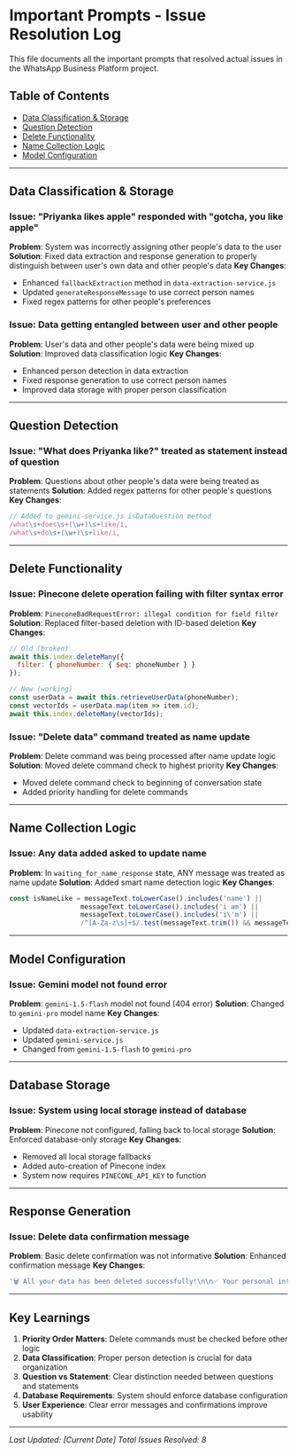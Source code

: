 # Important Prompts - Issue Resolution Log

This file documents all the important prompts that resolved actual issues in the WhatsApp Business Platform project.

## Table of Contents
- [Data Classification & Storage](#data-classification--storage)
- [Question Detection](#question-detection)
- [Delete Functionality](#delete-functionality)
- [Name Collection Logic](#name-collection-logic)
- [Model Configuration](#model-configuration)

---

## Data Classification & Storage

### Issue: "Priyanka likes apple" responded with "gotcha, you like apple"
**Problem**: System was incorrectly assigning other people's data to the user
**Solution**: Fixed data extraction and response generation to properly distinguish between user's own data and other people's data
**Key Changes**:
- Enhanced `fallbackExtraction` method in `data-extraction-service.js`
- Updated `generateResponseMessage` to use correct person names
- Fixed regex patterns for other people's preferences

### Issue: Data getting entangled between user and other people
**Problem**: User's data and other people's data were being mixed up
**Solution**: Improved data classification logic
**Key Changes**:
- Enhanced person detection in data extraction
- Fixed response generation to use correct person names
- Improved data storage with proper person classification

---

## Question Detection

### Issue: "What does Priyanka like?" treated as statement instead of question
**Problem**: Questions about other people's data were being treated as statements
**Solution**: Added regex patterns for other people's questions
**Key Changes**:
```javascript
// Added to gemini-service.js isDataQuestion method
/what\s+does\s+(\w+)\s+like/i,
/what\s+do\s+(\w+)\s+like/i,
```

---

## Delete Functionality

### Issue: Pinecone delete operation failing with filter syntax error
**Problem**: `PineconeBadRequestError: illegal condition for field filter`
**Solution**: Replaced filter-based deletion with ID-based deletion
**Key Changes**:
```javascript
// Old (broken)
await this.index.deleteMany({
  filter: { phoneNumber: { $eq: phoneNumber } }
});

// New (working)
const userData = await this.retrieveUserData(phoneNumber);
const vectorIds = userData.map(item => item.id);
await this.index.deleteMany(vectorIds);
```

### Issue: "Delete data" command treated as name update
**Problem**: Delete command was being processed after name update logic
**Solution**: Moved delete command check to highest priority
**Key Changes**:
- Moved delete command check to beginning of conversation state
- Added priority handling for delete commands

---

## Name Collection Logic

### Issue: Any data added asked to update name
**Problem**: In `waiting_for_name_response` state, ANY message was treated as name update
**Solution**: Added smart name detection logic
**Key Changes**:
```javascript
const isNameLike = messageText.toLowerCase().includes('name') || 
                  messageText.toLowerCase().includes('i am') || 
                  messageText.toLowerCase().includes('i\'m') ||
                  /^[A-Za-z\s]+$/.test(messageText.trim()) && messageText.trim().length < 50;
```

---

## Model Configuration

### Issue: Gemini model not found error
**Problem**: `gemini-1.5-flash` model not found (404 error)
**Solution**: Changed to `gemini-pro` model name
**Key Changes**:
- Updated `data-extraction-service.js`
- Updated `gemini-service.js`
- Changed from `gemini-1.5-flash` to `gemini-pro`

---

## Database Storage

### Issue: System using local storage instead of database
**Problem**: Pinecone not configured, falling back to local storage
**Solution**: Enforced database-only storage
**Key Changes**:
- Removed all local storage fallbacks
- Added auto-creation of Pinecone index
- System now requires `PINECONE_API_KEY` to function

---

## Response Generation

### Issue: Delete data confirmation message
**Problem**: Basic delete confirmation was not informative
**Solution**: Enhanced confirmation message
**Key Changes**:
```javascript
'🗑️ All your data has been deleted successfully!\n\n✅ Your personal information, preferences, and all stored data have been permanently removed from the database.\n\nYou can start fresh by providing new information whenever you\'re ready.'
```

---

## Key Learnings

1. **Priority Order Matters**: Delete commands must be checked before other logic
2. **Data Classification**: Proper person detection is crucial for data organization
3. **Question vs Statement**: Clear distinction needed between questions and statements
4. **Database Requirements**: System should enforce database configuration
5. **User Experience**: Clear error messages and confirmations improve usability

---

*Last Updated: [Current Date]*
*Total Issues Resolved: 8*
